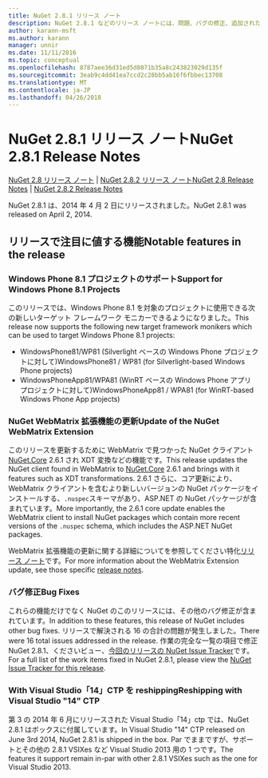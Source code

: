 ```yaml
---
title: NuGet 2.8.1 リリース ノート
description: NuGet 2.8.1 などのリリース ノートには、問題、バグの修正、追加された機能、および Dcr が知られています。
author: karann-msft
ms.author: karann
manager: unnir
ms.date: 11/11/2016
ms.topic: conceptual
ms.openlocfilehash: 8787aee36d31ed5d8071b35a8c243823029d135f
ms.sourcegitcommit: 3eab9c4dd41ea7ccd2c28bb5ab16f6fbbec13708
ms.translationtype: MT
ms.contentlocale: ja-JP
ms.lasthandoff: 04/26/2018
---
```

# <a name="nuget-281-release-notes"></a><span data-ttu-id="67a9a-103">NuGet 2.8.1 リリース ノート</span><span class="sxs-lookup"><span data-stu-id="67a9a-103">NuGet 2.8.1 Release Notes</span></span>

<span data-ttu-id="67a9a-104">[NuGet 2.8 リリース ノート](../release-notes/nuget-2.8.md) | [NuGet 2.8.2 リリース ノート](../release-notes/nuget-2.8.2.md)</span><span class="sxs-lookup"><span data-stu-id="67a9a-104">[NuGet 2.8 Release Notes](../release-notes/nuget-2.8.md) | [NuGet 2.8.2 Release Notes](../release-notes/nuget-2.8.2.md)</span></span>

<span data-ttu-id="67a9a-105">NuGet 2.8.1 は、2014 年 4 月 2 日にリリースされました。</span><span class="sxs-lookup"><span data-stu-id="67a9a-105">NuGet 2.8.1 was released on April 2, 2014.</span></span>

## <a name="notable-features-in-the-release"></a><span data-ttu-id="67a9a-106">リリースで注目に値する機能</span><span class="sxs-lookup"><span data-stu-id="67a9a-106">Notable features in the release</span></span>

### <a name="support-for-windows-phone-81-projects"></a><span data-ttu-id="67a9a-107">Windows Phone 8.1 プロジェクトのサポート</span><span class="sxs-lookup"><span data-stu-id="67a9a-107">Support for Windows Phone 8.1 Projects</span></span>
<span data-ttu-id="67a9a-108">このリリースでは、Windows Phone 8.1 を対象のプロジェクトに使用できる次の新しいターゲット フレームワーク モニカーできるようになりました。</span><span class="sxs-lookup"><span data-stu-id="67a9a-108">This release now supports the following new target framework monikers which can be used to target Windows Phone 8.1 projects:</span></span>

* <span data-ttu-id="67a9a-109">WindowsPhone81/WP81 (Silverlight ベースの Windows Phone プロジェクトに対して)</span><span class="sxs-lookup"><span data-stu-id="67a9a-109">WindowsPhone81 / WP81 (for Silverlight-based Windows Phone projects)</span></span>
* <span data-ttu-id="67a9a-110">WindowsPhoneApp81/WPA81 (WinRT ベースの Windows Phone アプリ プロジェクトに対して)</span><span class="sxs-lookup"><span data-stu-id="67a9a-110">WindowsPhoneApp81 / WPA81 (for WinRT-based Windows Phone App projects)</span></span>

### <a name="update-of-the-nuget-webmatrix-extension"></a><span data-ttu-id="67a9a-111">NuGet WebMatrix 拡張機能の更新</span><span class="sxs-lookup"><span data-stu-id="67a9a-111">Update of the NuGet WebMatrix Extension</span></span>
<span data-ttu-id="67a9a-112">このリリースを更新するために WebMatrix で見つかった NuGet クライアント[NuGet.Core](https://www.nuget.org/packages/Nuget.Core/2.6.1) 2.6.1 され XDT 変換などの機能です。</span><span class="sxs-lookup"><span data-stu-id="67a9a-112">This release updates the NuGet client found in WebMatrix to [NuGet.Core](https://www.nuget.org/packages/Nuget.Core/2.6.1) 2.6.1 and brings with it features such as XDT transformations.</span></span> <span data-ttu-id="67a9a-113">2.6.1 さらに、コア更新により、WebMatrix クライアントを含むより新しいバージョンの NuGet パッケージをインストールする、`.nuspec`スキーマがあり、ASP.NET の NuGet パッケージが含まれています。</span><span class="sxs-lookup"><span data-stu-id="67a9a-113">More importantly, the 2.6.1 core update enables the WebMatrix client to install NuGet packages which contain more recent versions of the `.nuspec` schema, which includes the ASP.NET NuGet packages.</span></span>

<span data-ttu-id="67a9a-114">WebMatrix 拡張機能の更新に関する詳細についてを参照してください特化[リリース ノート](../release-notes/nuget-2.6.1-for-WebMatrix.md)です。</span><span class="sxs-lookup"><span data-stu-id="67a9a-114">For more information about the WebMatrix Extension update, see those specific [release notes](../release-notes/nuget-2.6.1-for-WebMatrix.md).</span></span>

### <a name="bug-fixes"></a><span data-ttu-id="67a9a-115">バグ修正</span><span class="sxs-lookup"><span data-stu-id="67a9a-115">Bug Fixes</span></span>
<span data-ttu-id="67a9a-116">これらの機能だけでなく NuGet のこのリリースには、その他のバグ修正が含まれています。</span><span class="sxs-lookup"><span data-stu-id="67a9a-116">In addition to these features, this release of NuGet includes other bug fixes.</span></span> <span data-ttu-id="67a9a-117">リリースで解決される 16 の合計の問題が発生しました。</span><span class="sxs-lookup"><span data-stu-id="67a9a-117">There were 16 total issues addressed in the release.</span></span> <span data-ttu-id="67a9a-118">作業の完全な一覧の項目で修正 NuGet 2.8.1、くださいビュー、[今回のリリースの NuGet Issue Tracker](https://nuget.codeplex.com/workitem/list/advanced?keyword=&status=All&type=All&priority=All&release=NuGet%202.8.1&assignedTo=All&component=All&sortField=LastUpdatedDate&sortDirection=Descending&page=0&reasonClosed=All)です。</span><span class="sxs-lookup"><span data-stu-id="67a9a-118">For a full list of the work items fixed in NuGet 2.8.1, please view the [NuGet Issue Tracker for this release](https://nuget.codeplex.com/workitem/list/advanced?keyword=&status=All&type=All&priority=All&release=NuGet%202.8.1&assignedTo=All&component=All&sortField=LastUpdatedDate&sortDirection=Descending&page=0&reasonClosed=All).</span></span>

### <a name="reshipping-with-visual-studio-14-ctp"></a><span data-ttu-id="67a9a-119">With Visual Studio「14」CTP を reshipping</span><span class="sxs-lookup"><span data-stu-id="67a9a-119">Reshipping with Visual Studio "14" CTP</span></span>
<span data-ttu-id="67a9a-120">第 3 の 2014 年 6 月にリリースされた Visual Studio「14」ctp では、NuGet 2.8.1 はボックスに付属しています。</span><span class="sxs-lookup"><span data-stu-id="67a9a-120">In Visual Studio "14" CTP released on June 3rd 2014, NuGet 2.8.1 is shipped in the box.</span></span> <span data-ttu-id="67a9a-121">Par でままですが、サポートとその他の 2.8.1 VSIXes など Visual Studio 2013 用の 1 つです。</span><span class="sxs-lookup"><span data-stu-id="67a9a-121">The features it support remain in-par with other 2.8.1 VSIXes such as the one for Visual Studio 2013.</span></span>
